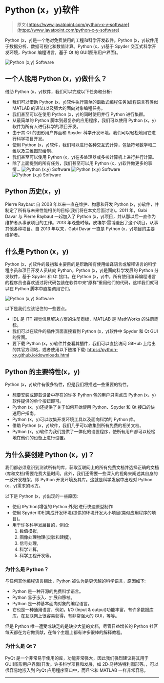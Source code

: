 # Python (x，y)软件

> 原文:[https://www.javatpoint.com/python-x-y-software](https://www.javatpoint.com/python-x-y-software)

Python (x，y)是一个绝对免费使用的工程和科学开发软件。Python (x，y)软件用于数据分析、数据可视化和数值计算。Python (x，y)基于 Spyder 交互式科学开发环境，Python 编程语言，基于 Qt 的 GUI(图形用户界面)。

![Python (x,y) Software](img/43e95b3b0c8775436f55cf19eef647c4.png)

## 一个人能用 Python (x，y)做什么？

借助 Python (x，y)软件，我们可以完成以下任务和分析:

*   我们可以借助 Python (x，y)软件执行简单的函数式编程任务(编程语言有类似 MATLAB 的语法)以及强大的面向对象编程任务。
*   我们甚至可以在使用 Python (x，y)的同时使用并行 Python 进行集群。
*   从最简单的 Python 脚本到最复杂的应用程序，我们可以使用 Python (x，y)软件为所有人进行科学的项目开发。
*   由于其 Qt 的图形用户界面和 Spyder 科学开发环境，我们可以轻松地用它进行科学项目开发。
*   使用 Python (x，y)软件，我们可以进行各种交互式计算，包括符号数学和二维以及三维图形绘制。
*   我们甚至可以使用 Python (x，y)在多处理器或多核计算机上进行并行计算。
*   除了上面提到的所有任务，我们甚至可以用 Python (x，y)软件做更多的事情...
    ![Python (x,y) Software](img/cf921e6b4d445ab6f9c734127ea9a906.png)
    ![Python (x,y) Software](img/ab7e52dd3810ccbb77b0a07b18902fcd.png)
    ![Python (x,y) Software](img/fd81946d58807787f39d3a0705029c37.png)

## Python 历史(x，y)

Pierre Raybaut 自 2008 年以来一直在维护、构思和开发 Python (x，y)软件，并制定了所有与未来性能相关的目标(我们将在本文后面讨论)。2011 年，Gabi Davar 与 Pierre Raybaut 一起加入了 Python (x，y)项目，并从那以后一直作为维护者从事该项目的工作。2013 年晚些时候，皮埃尔·雷博退出了这个项目，从事其他各种项目。自 2013 年以来，Gabi Davar 一直是 Python (x，y)项目的主要维护者。

## 什么是 Python (x，y)

Python (x，y)软件的最初和主要目的是帮助所有使用编译语言或解释语言的科学程序员和项目开发人员转向 Python。Python (x，y)是面向科学发展的 Python 分发软件，基于 Spyder 和 Qt 接口。在 Python (x，y)中，所有使用编译编程语言的程序员也喜欢通过将代码包装在软件中来“原样”重用他们的代码，这样我们就可以在 Python 脚本中直接调用它们。

![Python (x,y) Software](img/96cf4faf06cdab891ce879d4e2a5f68e.png)

以下是我们应该记住的一些要点。

*   IDL 是 ITT 视觉信息解决方案的注册商标，MATLAB 是 MathWorks 的注册商标。
*   我们可以在软件的插件页面直接看到 Python (x，y)软件中 Spyder 和 Qt GUI 的界面。
*   要下载 Python (x，y)软件并查看其插件，我们可以直接访问 GitHub 上给出的其官方网站，或者使用以下链接下载:
    https://python-xy.github.io/downloads.html

## Python 的主要特性(x，y)

Python (x，y)软件有很多特性，但是我们将描述一些重要的特性。

*   想要安装或卸载设备中存在的许多 Python 包的用户只需点击 Python (x，y)软件提供的单个按钮即可。
*   Python (x，y)还提供了关于如何开始使用 Python、Spyder 和 Qt 接口的快速用户指南。
*   Python (x，y)可以收集开发环境工具以及面向科学的 Python 库。
*   借助 Python (x，y)软件，我们几乎可以收集到所有免费的相关文档。
*   Python (x，y)软件为我们提供了一体化的设置程序，使所有用户都可以轻松地在他们的设备上进行设置。

## 为什么要创建 Python (x，y)？

我们都必须意识到测试所有的库，获取互联网上的所有免费文档并选择正确的文档(库和文档)需要花费大量时间。此外，我们还需要一些深入的视角来阐述其自身的一致开发框架，即 Python 开发环境及其库。这就是科学发展中出现对 Python (x，y)需求的地方。

以下是 Python (x，y)出现的一些原因:

*   使用 IPython(增强的 Python 外壳)进行快速原型制作
*   使用 Spyder IDE(集成开发环境)提供的环境开发大小项目(类似应用程序的项目)。
*   用于许多科学发展目的，例如:
    1.  数值模拟，
    2.  图像处理物理(实验和建模)，
    3.  信号处理，
    4.  科学计算，
    5.  科学工程开发等。

### 为什么是 Python？

与任何其他编程语言相比，Python 被认为是更优越的科学语言，原因如下:

*   Python 是一种开源的免费科学语言。
*   Python 易于嵌入、扩展和移植。
*   Python 是一种基本面向对象的编程语言。
*   它也是一种通用语言，例如，I/O (Input & output)功能丰富，有许多数据库库，在互联网上很容易获得，有非常强大的 GUI，等等。

但是 Python 唯一遭受或缺乏的是缺少大量的文档，尽管日益增长的 Python 社区每天都在为它做贡献，在每个主题上都有许多很棒的解释教程。

### 为什么是 Qt？

PyQt 是一个非常易于使用的库，功能非常强大，因此我们强烈建议将其用于 GUI(图形用户界面)开发。许多科学项目和发展，如 2D·马特洛特利图形等。，可以很容易地嵌入到 PyQt 应用程序窗口中，而且它和 MATLAB 一样非常容易。

* * *
